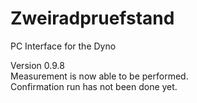 # Zweiradpruefstand
PC Interface for the Dyno  
  
Version 0.9.8  
Measurement is now able to be performed.  
Confirmation run has not been done yet.  
